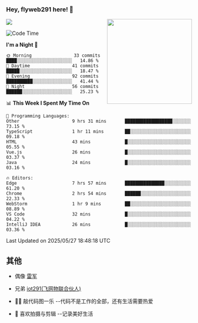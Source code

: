 ### Hey, flyweb291 here! 👋

![](https://metrics.lecoq.io/cherry291?template=classic&config.timezone=Asia%2FShanghai)
<img align='right' src="https://media.giphy.com/media/M9gbBd9nbDrOTu1Mqx/giphy.gif" width="230">
<!-- ![](https://github-readme-stats-ouuan.vercel.app/api?username=flyweb291&theme=dark&show_icons=true) -->

<!--START_SECTION:waka-->
![Code Time](http://img.shields.io/badge/Code%20Time-1%2C213%20hrs%2024%20mins-blue)

**I'm a Night 🦉** 

```text
🌞 Morning                33 commits          ████░░░░░░░░░░░░░░░░░░░░░   14.86 % 
🌆 Daytime                41 commits          █████░░░░░░░░░░░░░░░░░░░░   18.47 % 
🌃 Evening                92 commits          ██████████░░░░░░░░░░░░░░░   41.44 % 
🌙 Night                  56 commits          ██████░░░░░░░░░░░░░░░░░░░   25.23 % 
```


📊 **This Week I Spent My Time On** 

```text
💬 Programming Languages: 
Other                    9 hrs 31 mins       ██████████████████░░░░░░░   73.15 % 
TypeScript               1 hr 11 mins        ██░░░░░░░░░░░░░░░░░░░░░░░   09.18 % 
HTML                     43 mins             █░░░░░░░░░░░░░░░░░░░░░░░░   05.55 % 
Vue.js                   26 mins             █░░░░░░░░░░░░░░░░░░░░░░░░   03.37 % 
Java                     24 mins             █░░░░░░░░░░░░░░░░░░░░░░░░   03.16 % 

🔥 Editors: 
Edge                     7 hrs 57 mins       ███████████████░░░░░░░░░░   61.20 % 
Chrome                   2 hrs 54 mins       ██████░░░░░░░░░░░░░░░░░░░   22.33 % 
WebStorm                 1 hr 9 mins         ██░░░░░░░░░░░░░░░░░░░░░░░   08.89 % 
VS Code                  32 mins             █░░░░░░░░░░░░░░░░░░░░░░░░   04.22 % 
IntelliJ IDEA            26 mins             █░░░░░░░░░░░░░░░░░░░░░░░░   03.36 % 
```


 Last Updated on 2025/05/27 18:48:18 UTC
<!--END_SECTION:waka-->

<!--
**flyweb291/数字游牧人** is a ✨ _special_ ✨ repository because its `README.md` (this file) appears on your GitHub profile.

Here are some ideas to get you started:

- 🔭 I’m currently working on ...
- 🌱 I’m currently learning ...
- 👯 I’m looking to collaborate on ...
- 🤔 I’m looking for help with ...
- 💬 Ask me about ...
- 📫 How to reach me: ...
- 😄 Pronouns: ...
- ⚡ Fun fact: ...
-->

 ## 其他
 
- 偶像 [雷军](https://weibo.com/u/1749127163)
- 兄弟 [iot291(飞网物联合伙人)](https://github.com/iot291)

- 👨‍💻 敲代码图一乐    --代码不是工作的全部，还有生活需要热爱
- 🎥 喜欢拍摄与剪辑  --记录美好生活
